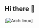 ## Hi there 👋
[![Arch linux](https://img.shields.io/badge/Arch_Linux-1793D1?style=for-the-badge&logo=arch-linux&logoColor=white)]
